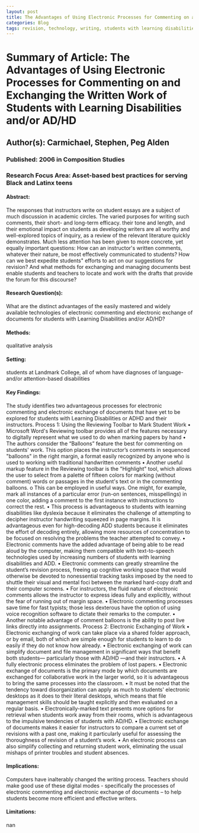 ```yaml
---
layout: post
title: The Advantages of Using Electronic Processes for Commenting on and Exchanging the Written Work of Students with Learning Disabilities and/or AD/HD
categories: Blog
tags: revision, technology, writing, students with learning disabilities, ADD, ADHD, online learning, concentration, dyslexia, text-to-speech
---
```


# Summary of Article: The Advantages of Using Electronic Processes for Commenting on and Exchanging the Written Work of Students with Learning Disabilities and/or AD/HD

## Author(s): Carmichael, Stephen, Peg Alden

### Published: 2006 in Composition Studies

### Research Focus Area: Asset-based best practices for serving Black and Latinx teens

#### Abstract:
The responses that instructors write on student essays are a subject of much discussion in academic circles. The varied purposes for writing such comments, their short- and long-term efficacy. their tone and length, and their emotional impact on students as developing writers are all worthy and well-explored topics of inquiry, as a review of the relevant literature quickly demonstrates. Much less attention has been given to more concrete, yet equally important questions: How can an instructor's written comments, whatever their nature, be most effectively communicated to students? How can we best expedite students" efforts to act on our suggestions for revision? And what methods for exchanging and managing documents best enable students and teachers to locate and work with the drafts that provide the forum for this discourse?


#### Research Question(s):
What are the distinct advantages of the easily mastered and widely available technologies of electronic commenting and electronic exchange of documents for students with Learning Disabilities and/or AD/HD?


#### Methods:
qualitative analysis


#### Setting:
students at Landmark College, all of whom have diagnoses of language- and/or attention-based disabilities


#### Key Findings:
The study identifies two advantageous processes for electronic commenting and electronic exchange of documents that have yet to be explored for students with Learning Disabilities or ADHD and their instructors. Process 1: Using the Reviewing Toolbar to Mark Student Work • Microsoft Word's Reviewing toolbar provides all of the features necessary to digitally represent what we used to do when marking papers by hand • The authors consider the “Balloons” feature the best for commenting on students' work. This option places the instructor’s comments in sequenced "balloons" in the right margin, a format easily recognized by anyone who is used to working with traditional handwritten comments • Another useful markup feature in the Reviewing toolbar is the "Highlight" tool, which allows the user to select from a palette of fifteen colors for marking (without comment) words or passages in the student's text or in the commenting balloons. o This can be employed in useful ways. One might, for example, mark all instances of a particular error (run-on sentences, misspellings) in one color, adding a comment to the first instance with instructions to correct the rest. • This process is advantageous to students with learning disabilities like dyslexia because it eliminates the challenge of attempting to decipher instructor handwriting squeezed in page margins. It is advantageous even for high-decoding ADD students because it eliminates the effort of decoding entirely, allowing more resources of concentration to be focused on resolving the problems the teacher attempted to convey. • Electronic comments have the added advantage of being able to be read aloud by the computer, making them compatible with text-to-speech technologies used by increasing numbers of students with learning disabilities and ADD. • Electronic comments can greatly streamline the student’s revision process, freeing up cognitive working space that would otherwise be devoted to nonessential tracking tasks imposed by the need to shuttle their visual and mental foci between the marked hard-copy draft and their computer screens. • For instructors, the fluid nature of electronic comments allows the instructor to express ideas fully and explicitly, without the fear of running out of margin space. • Electronic commenting processes save time for fast typists; those less dexterous have the option of using voice recognition software to dictate their remarks to the computer. • Another notable advantage of comment balloons is the ability to post live links directly into assignments.  Process 2: Electronic Exchanging of Work  • Electronic exchanging of work can take place via a shared folder approach, or by email, both of which are simple enough for students to learn to do easily if they do not know how already. • Electronic exchanging of work can simplify document and file management in significant ways that benefit both students— particularly those with AD/HD —and their instructors. • A fully electronic process eliminates the problem of lost papers. • Electronic exchange of documents is the primary mode by which documents are exchanged for collaborative work in the larger world, so it is advantageous to bring the same processes into the classroom. • It must be noted that the tendency toward disorganization can apply as much to students' electronic desktops as it does to their literal desktops, which means that file management skills should be taught explicitly and then evaluated on a regular basis. • Electronically-marked text presents more options for retrieval when students work away from their rooms, which is advantageous to the impulsive tendencies of students with AD/HD. • Electronic exchange of documents makes it easier for instructors to compare a current set of revisions with a past one, making it particularly useful for assessing the thoroughness of revision of a student’s work. • An electronic process can also simplify collecting and returning student work, eliminating the usual mishaps of printer troubles and student absences. 


#### Implications:
Computers have inalterably changed the writing process. Teachers should make good use of these digital modes - specifically the processes of electronic commenting and electronic exchange of documents – to help students become more efficient and effective writers.


#### Limitations:
nan


